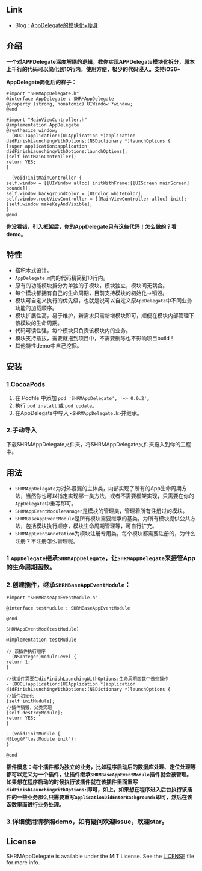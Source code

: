 ## Link
* Blog : [AppDelegate的模块化+瘦身](https://juejin.im/post/5c62caf6e51d457fc905dd75)

## 介绍
**一个对APPDelegate深度解耦的逻辑，教你实现APPDelegate模块化拆分，原本上千行的代码可以简化到10行内，使用方便，极少的代码浸入。支持iOS6+**

**AppDelegate简化后的样子：**

```objc
#import "SHRMAppDelegate.h"
@interface AppDelegate : SHRMAppDelegate
@property (strong, nonatomic) UIWindow *window;
@end
```
```objc
#import "MainViewController.h"
@implementation AppDelegate
@synthesize window;
- (BOOL)application:(UIApplication *)application didFinishLaunchingWithOptions:(NSDictionary *)launchOptions {
[super application:application didFinishLaunchingWithOptions:launchOptions];
[self initMainController];
return YES;
}

- (void)initMainController {
self.window = [[UIWindow alloc] initWithFrame:[[UIScreen mainScreen] bounds]];
self.window.backgroundColor = [UIColor whiteColor];
self.window.rootViewController = [[MainViewController alloc] init];
[self.window makeKeyAndVisible];
}
@end
```
**你没看错，引入框架后，你的AppDelegate只有这些代码！怎么做的？看demo。**

## 特性

- 搭积木式设计。
- `AppDelegate.m`内的代码精简到10行内。
- 原有的功能模块拆分为单独的子模块，模块独立，模块间无耦合。
- 每个模块都拥有自己的生命周期，目前支持模块的初始化->销毁。
- 模块可自定义执行的优先级，也就是说可以自定义原`AppDelegate`中不同业务功能的加载顺序。
- 模块扩展性高，易于维护，新需求只需新增模块即可，顺便在模块内部管理下该模块的生命周期。
- 代码可读性强，每个模块只负责该模块内的业务。
- 模块支持插拔，需要就拖到项目中，不需要删除也不影响项目build！
- 其他特性demo中自己挖掘。

## 安装

### 1.CocoaPods
1. 在 Podfile 中添加 `pod 'SHRMAppDelegate', '~> 0.0.2'`。
2. 执行 `pod install` 或 `pod update`。
3. 在AppDelegate中导入 `<SHRMAppDelegate.h>`并继承。


### 2.手动导入

下载SHRMAppDelegate文件夹，将SHRMAppDelegate文件夹拖入到你的工程中。

## 用法

- `SHRMAppDelegate`为对外暴漏的主体类，内部实现了所有的App生命周期方法，当然你也可以指定实现哪一类方法，或者不需要框架实现，只需要在你的`AppDelegate`中重写即可。
- `SHRMAppEventModuleManager`是模块的管理类，管理着所有注册过的模块。
- `SHRMBaseAppEventModule`是所有模块需要继承的基类，为所有模块提供公共方法，包括模块执行顺序，模块生命周期管理等，可自行扩充。
- `SHRMAppEventAnnotation`为模块注册专用类，每个模块都需要注册的，为什么注册？不注册怎么管理呢。

### 1.`AppDelegate`继承`SHRMAppDelegate`，让`SHRMAppDelegate`来接管App的生命周期函数。
### 2.创建插件，继承`SHRMBaseAppEventModule`：

```objc
#import "SHRMBaseAppEventModule.h"

@interface testMudule : SHRMBaseAppEventModule

@end
```
```objc
SHRMAppEventMod(testMudule)

@implementation testMudule

// 该插件执行顺序
- (NSInteger)moduleLevel {
return 1;
}

//该插件需要在didFinishLaunchingWithOptions:生命周期函数中做些操作
- (BOOL)application:(UIApplication *)application didFinishLaunchingWithOptions:(NSDictionary *)launchOptions {
//插件初始化
[self initMudule];
//插件销毁，父类实现
[self destroyModule];
return YES;
}

- (void)initMudule {
NSLog(@"testMudule init");
}

@end
```
**插件概念：每个插件都为独立的业务，比如程序启动后的数据库处理、定位处理等都可以定义为一个插件，让插件继承`SHRMBaseAppEventModule`插件就会被管理。如果想在程序启动的时候执行该插件就在该插件里面重写`didFinishLaunchingWithOptions:`即可，如上。如果想在程序进入后台执行该插件的一些业务那么只需要重写`applicationDidEnterBackground:`即可，然后在该函数里面进行业务处理。**

### 3.详细使用请参照demo，如有疑问欢迎issue，欢迎star。

## License

SHRMAppDelegate is available under the MIT License. See the [LICENSE](https://github.com/GitWangKai/SHRMAppDelegate/blob/master/LICENSE) file for more info.


